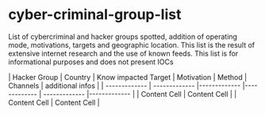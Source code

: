 # cyber-criminal-group-list
List of cybercriminal and hacker groups spotted, addition of operating mode, motivations, targets and geographic location. This list is the result of extensive internet research and the use of known feeds. This list is for informational purposes and does not present IOCs



| Hacker Group  | Country       | Know impacted Target  | Motivation | Method | Channels | additional infos |
| ------------- | ------------- |-------------          |------------- | ------------- |------------- |
| Content Cell  | Content Cell  |
| Content Cell  | Content Cell  |
